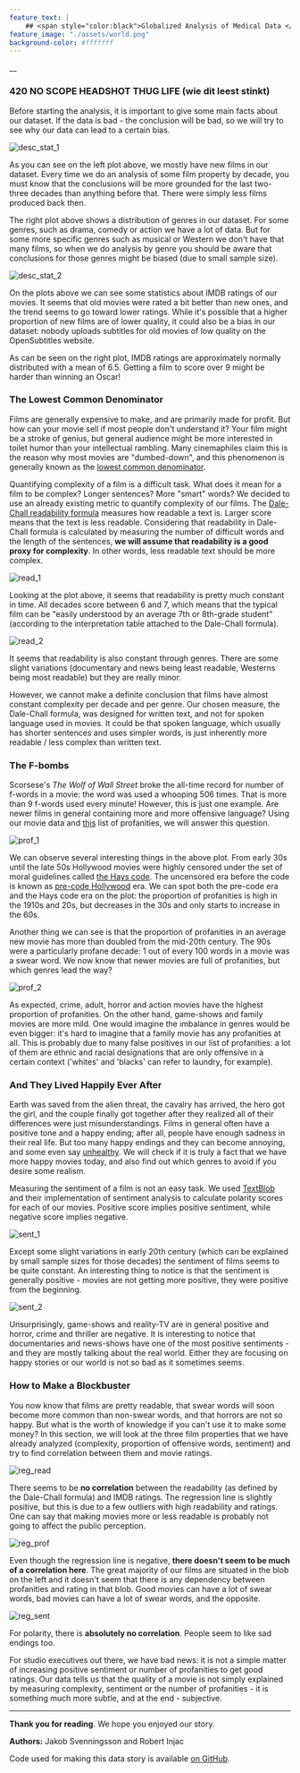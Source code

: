 ```yaml
---
feature_text: |
    ## <span style="color:black">Globalized Analysis of Medical Data </span> 
feature_image: "./assets/world.png"
background-color: #fffffff
---
```


__

### 420 NO SCOPE HEADSHOT THUG LIFE (wie dit leest stinkt)

Before starting the analysis, it is important to give some main facts about our dataset. If the data is bad - the conclusion will be bad, so we will try to see why our data can lead to a certain bias.

![desc_stat_1](./assets/plot1.png)

As you can see on the left plot above, we mostly have new films in our dataset. Every time we do an analysis of some film property by decade, you must know that the conclusions will be more grounded for the last two-three decades than anything before that. There were simply less films produced back then.

The right plot above shows a distribution of genres in our dataset. For some genres, such as drama, comedy or action we have a lot of data. But for some more specific genres such as musical or Western we don't have that many films, so when we do analysis by genre you should be aware that conclusions for those genres might be biased (due to small sample size). 

![desc_stat_2](./assets/plot2.png)

On the plots above we can see some statistics about IMDB ratings of our movies. It seems that old movies were rated a bit better than new ones, and the trend seems to go toward lower ratings.
While it's possible that a higher proportion of new films are of lower quality, it could also be a bias in our dataset: nobody uploads subtitles for old movies of low quality on the OpenSubtitles website. 

As can be seen on the right plot, IMDB ratings are approximately normally distributed with a mean of 6.5. Getting a film to score over 9 might be harder than winning an Oscar!

### The Lowest Common Denominator

Films are generally expensive to make, and are primarily made for profit. But how can your movie sell if most people don't understand it? Your film might be a stroke of genius, but general audience might be more interested in toilet humor than your intellectual rambling. Many cinemaphiles claim this is the reason why most movies are "dumbed-down", and this phenomenon is generally known as the [lowest common denominator](https://tvtropes.org/pmwiki/pmwiki.php/Main/LowestCommonDenominator). 

Quantifying complexity of a film is a difficult task. What does it mean for a film to be complex? Longer sentences? More "smart" words? We decided to use an already existing metric to quantify complexity of our films. The [Dale-Chall readability formula](https://en.wikipedia.org/wiki/Dale%E2%80%93Chall_readability_formula) measures how readable a text is. Larger score means that the text is less readable. Considering that readability in Dale-Chall formula is calculated by measuring the number of difficult words and the length of the sentences, __we will assume that readability is a good proxy for complexity__. In other words, less readable text should be more complex.

![read_1](./assets/read1.png)

Looking at the plot above, it seems that readability is pretty much constant in time. All decades score between 6 and 7, which  means that the typical film can be "easily understood by an average 7th or 8th-grade student" (according to the interpretation table attached to the Dale-Chall formula). 

![read_2](./assets/read2.png)


It seems that readability is also constant through genres. There are some slight variations (documentary and news being least readable, Westerns being most readable) but they are really minor. 

However, we cannot make a definite conclusion that films have almost constant complexity per decade and per genre. Our chosen measure, the Dale-Chall formula, was designed for written text, and not for spoken language used in movies. It could be that spoken language, which usually has shorter sentences and uses simpler words, is just inherently more readable / less complex than written text.

### The F-bombs

Scorsese's _The Wolf of Wall Street_ broke the all-time record for number of f-words in a movie: the word was used a whooping 506 times. That is more than 9 f-words used every minute! However, this is just one example. Are newer films in general containing more and more offensive language? Using our movie data and [this](https://github.com/zacanger/profane-words/blob/master/words.json) list of profanities, we will answer this question.

![prof_1](./assets/prof1.png)

We can observe several interesting things in the above plot. From early 30s until the late 50s Hollywood movies were highly censored under the set of moral guidelines called [the Hays code](https://en.wikipedia.org/wiki/Motion_Picture_Production_Code). The uncensored era before the code is known as [pre-code Hollywood](https://en.wikipedia.org/wiki/Pre-Code_Hollywood) era. We can spot both the pre-code era and the Hays code era on the plot: the proportion of profanities is high in the 1910s and 20s, but decreases in the 30s and only starts to increase in the 60s. 

Another thing we can see is that the proportion of profanities in an average new movie has more than doubled from the mid-20th century. The 90s were a particularly profane decade: 1 out of every 100 words in a movie was a swear word. We now know that newer movies are full of profanities, but which genres lead the way?

![prof_2](./assets/prof2.png)

As expected, crime, adult, horror and action movies have the highest proportion of profanities. On the other hand, game-shows and family movies are more mild. One would imagine the imbalance in genres would be even bigger: it's hard to imagine that a family movie has any profanities at all. This is probably due to many false positives in our list of profanities: a lot of them are ethnic and racial designations that are only offensive in a certain context ('whites' and 'blacks' can refer to laundry, for example). 

### And They Lived Happily Ever After

Earth was saved from the alien threat, the cavalry has arrived, the hero got the girl, and the couple finally got together after they realized all of their differences were just misunderstandings. Films in general often have a positive tone and a happy ending; after all, people have enough sadness in their real life. But too many happy endings and they can become annoying, and some even say [unhealthy](https://www.gamesradar.com/happy-endings-to-movies-are-secretly-unhealthy-but-we-keep-falling-for-them-hook-line-and-sinker/). We will check if it is truly a fact that we have more happy movies today, and also find out which genres to avoid if you desire some realism.

Measuring the sentiment of a film is not an easy task. We used [TextBlob](https://textblob.readthedocs.io/en/dev/index.html) and their implementation of sentiment analysis to calculate polarity scores for each of our movies. Positive score implies positive sentiment, while negative score implies negative.

![sent_1](./assets/sent1.png)

Except some slight variations in early 20th century (which can be explained by small sample sizes for those decades) the sentiment of films seems to be quite constant. An interesting thing to notice is that the sentiment is generally positive - movies are not getting more positive, they were positive from the beginning.

![sent_2](./assets/sent2.png)

Unsurprisingly, game-shows and reality-TV are in general positive and horror, crime and thriller are negative. It is interesting to notice that documentaries and news-shows have one of the most positive sentiments - and they are mostly talking about the real world. Either they are focusing on happy stories or our world is not so bad as it sometimes seems.

### How to Make a Blockbuster

You now know that films are pretty readable, that swear words will soon become more common than non-swear words, and that horrors are not so happy. But what is the worth of knowledge if you can't use it to make some money? In this section, we will look at the three film properties that we have already analyzed (complexity, proportion of offensive words, sentiment) and try to find correlation between them and movie ratings. 

![reg_read](./assets/reg_read.png)

There seems to be __no correlation__ between the readability (as defined by the Dale-Chall formula) and IMDB ratings. The regression line is slightly positive, but this is due to a few outliers with high readability and ratings. One can say that making movies more or less readable is probably not going to affect the public perception.

![reg_prof](./assets/reg_prof.png)

Even though the regression line is negative, __there doesn't seem to be much of a correlation here__. The great majority of our films are situated in the blob on the left and it doesn't seem that there is any dependency between profanities and rating in that blob. Good movies can have a lot of swear words, bad movies can have a lot of swear words, and the opposite. 

![reg_sent](./assets/reg_sent.png)

For polarity, there is __absolutely no correlation__. People seem to like sad endings too. 

For studio executives out there, we have bad news: it is not a simple matter of increasing positive sentiment or number of profanities to get good ratings. Our data tells us that the quality of a movie is not simply explained by measuring complexity, sentiment or the number of profanities - it is something much more subtle, and at the end - subjective.

---

__Thank you for reading__. We hope you enjoyed our story. 

__Authors:__ Jakob Svenningsson and Robert Injac

Code used for making this data story is available [on GitHub](https://github.com/RobertInjac/ADA-Project-2018-OpenSubtitles).
